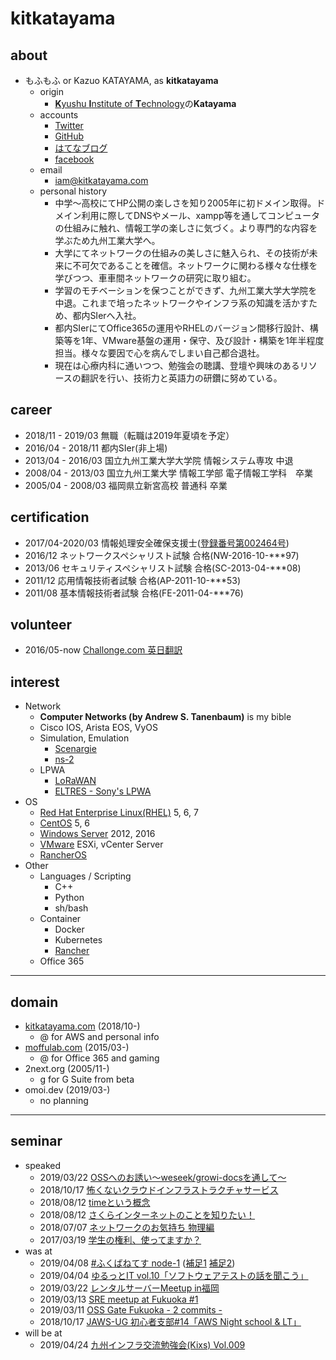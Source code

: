 # kitkatayama

## about

* もふもふ or Kazuo KATAYAMA, as **kitkatayama**
  * origin
    * [**K**yushu **I**nstitute of **T**echnology](http://www.kyutech.ac.jp/)の**Katayama**
  * accounts
    * [Twitter](https://twitter.com/kitkatayama)
    * [GitHub](https://github.com/kitkatayama)
    * [はてなブログ](https://kitkatayama.hatenablog.com/)
    * [facebook](https://www.facebook.com/kitkazuokatayama)
  * email
    * [iam@kitkatayama.com](mailto:iam@kitkatayama.com)
  * personal history
    * 中学～高校にてHP公開の楽しさを知り2005年に初ドメイン取得。ドメイン利用に際してDNSやメール、xampp等を通してコンピュータの仕組みに触れ、情報工学の楽しさに気づく。より専門的な内容を学ぶため九州工業大学へ。
    * 大学にてネットワークの仕組みの美しさに魅入られ、その技術が未来に不可欠であることを確信。ネットワークに関わる様々な仕様を学びつつ、車車間ネットワークの研究に取り組む。
    * 学習のモチベーションを保つことができず、九州工業大学大学院を中退。これまで培ったネットワークやインフラ系の知識を活かすため、都内SIerへ入社。
    * 都内SIerにてOffice365の運用やRHELのバージョン間移行設計、構築等を1年、VMware基盤の運用・保守、及び設計・構築を1年半程度担当。様々な要因で心を病んでしまい自己都合退社。
    * 現在は心療内科に通いつつ、勉強会の聴講、登壇や興味のあるリソースの翻訳を行い、技術力と英語力の研鑽に努めている。

## career

* 2018/11 - 2019/03 無職（転職は2019年夏頃を予定）
* 2016/04 - 2018/11 都内SIer(非上場)
* 2013/04 - 2016/03 国立九州工業大学大学院 情報システム専攻 中退
* 2008/04 - 2013/03 国立九州工業大学 情報工学部 電子情報工学科　卒業
* 2005/04 - 2008/03 福岡県立新宮高校 普通科 卒業

## certification

* 2017/04-2020/03 情報処理安全確保支援士([登録番号第002464号](https://riss.ipa.go.jp/r?r=002464))
* 2016/12 ネットワークスペシャリスト試験 合格(NW-2016-10-***97)
* 2013/06 セキュリティスペシャリスト試験 合格(SC-2013-04-***08)
* 2011/12 応用情報技術者試験 合格(AP-2011-10-***53)
* 2011/08 基本情報技術者試験 合格(FE-2011-04-***76)

## volunteer

* 2016/05-now [Challonge.com 英日翻訳](https://kitkatayama.hatenablog.com/entry/2019/03/02/184623)

## interest

* Network
  * **Computer Networks (by Andrew S. Tanenbaum)** is my bible
  * Cisco IOS, Arista EOS, VyOS
  * Simulation, Emulation
    * [Scenargie](https://www.spacetime-eng.com/en/)
    * [ns-2](https://www.isi.edu/nsnam/ns/)
  * LPWA
    * [LoRaWAN](https://lora-alliance.org/about-lorawan)
    * [ELTRES - Sony's LPWA](https://www.sony-semicon.co.jp/products_ja/eltres/index.html)
* OS
  * [Red Hat Enterprise Linux(RHEL)](https://www.redhat.com/ja/technologies/linux-platforms/enterprise-linux) 5, 6, 7
  * [CentOS](https://www.centos.org/) 5, 6
  * [Windows Server](https://www.microsoft.com/ja-jp/cloud-platform/windows-server) 2012, 2016
  * [VMware](https://www.vmware.com/jp.html) ESXi, vCenter Server
  * [RancherOS](https://rancher.com/rancher-os/)
* Other
  * Languages / Scripting
    * C++
    * Python
    * sh/bash
  * Container
    * Docker
    * Kubernetes
    * [Rancher](https://rancher.com/)
  * Office 365

---

## domain

* [kitkatayama.com](https://kitkatayama.com/) (2018/10-)
  * @ for AWS and personal info
* [moffulab.com](https://moffulab.com/) (2015/03-)
  * @ for Office 365 and gaming
* 2next.org (2005/11-)
  * g for G Suite from beta
* omoi.dev (2019/03-)
  * no planning

---

## seminar

* speaked
  * 2019/03/22 [OSSへのお誘い～weseek/growi-docsを通して～](https://kitkatayama.hatenablog.com/entry/2019/03/22/092703)
  * 2018/10/17 [怖くないクラウドインフラストラクチャサービス](https://kitkatayama.hatenablog.com/entry/2018/10/18/202840)
  * 2018/08/12 [timeという概念](https://kitkatayama.hatenablog.com/entry/2018/10/18/204454)
  * 2018/08/12 [さくらインターネットのことを知りたい！](https://kitkatayama.hatenablog.com/entry/2018/10/18/204454)
  * 2018/07/07 [ネットワークのお気持ち 物理編](https://kitkatayama.hatenablog.com/entry/2018/08/04/092854)
  * 2017/03/19 [学生の権利、使ってますか？](https://www.slideshare.net/KazuoKatayama/ss-73352980)
* was at
  * 2019/04/08 [#ふくばねてす node-1](https://kitkatayama.hatenablog.com/entry/2019/04/14/225056) ([補足1](https://kitkatayama.hatenablog.com/entry/2019/04/09/230012) [補足2](https://kitkatayama.hatenablog.com/entry/2019/04/12/174340))
  * 2019/04/04 [ゆるっとIT vol.10「ソフトウェアテストの話を聞こう」](https://kitkatayama.hatenablog.com/entry/2019/04/07/151752)
  * 2019/03/22 [レンタルサーバーMeetup in福岡](https://kitkatayama.hatenablog.com/entry/2019/03/24/153956)
  * 2019/03/13 [SRE meetup at Fukuoka #1](https://kitkatayama.hatenablog.com/entry/2019/03/14/031112)
  * 2019/03/11 [OSS Gate Fukuoka - 2 commits -](https://kitkatayama.hatenablog.com/entry/2019/03/15/211221)
  * 2018/10/17 [JAWS-UG 初心者支部#14「AWS Night school & LT」](https://kitkatayama.hatenablog.com/entry/2018/10/18/202840)
* will be at
  * 2019/04/24 [九州インフラ交流勉強会(Kixs) Vol.009](https://kixs.connpass.com/event/125160/)